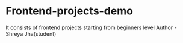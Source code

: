 # Frontend-projects-demo
It consists of frontend projects starting from beginners level
Author - Shreya Jha(student)
